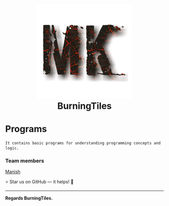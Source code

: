 
<h1 align="center">
  <br>
  <a href="https://github.com/BurningTiles"><img src="logo.png" width="300"></a>
  <br>
  BurningTiles
  <br>
</h1>

# Programs
```
It contains basic programs for understanding programming concepts and logic.
```
### Team members
<a href="https://github.com/BurningTiles" target="_blank">Manish</a>  



:star: Star us on GitHub — it helps! :tada:

---
**Regards BurningTiles.**
